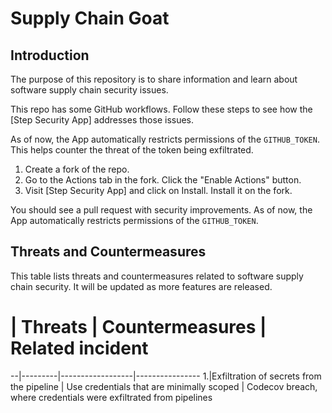 # Supply Chain Goat

## Introduction

The purpose of this repository is to share information and learn about software supply chain security issues. 

This repo has some GitHub workflows. Follow these steps to see how the [Step Security App] addresses those issues. 

As of now, the App automatically restricts permissions of the `GITHUB_TOKEN`. This helps counter the threat of the token being exfiltrated. 

1. Create a fork of the repo.
2. Go to the Actions tab in the fork. Click the "Enable Actions" button. 
3. Visit [Step Security App] and click on Install. Install it on the fork. 

You should see a pull request with security improvements. As of now, the App automatically restricts permissions of the `GITHUB_TOKEN`. 

## Threats and Countermeasures

This table lists threats and countermeasures related to software supply chain security. It will be updated as more features are released. 

# | Threats  | Countermeasures  | Related incident
--|---------|------------------|----------------
1.|Exfiltration of secrets from the pipeline | Use credentials that are minimally scoped | Codecov breach, where credentials were exfiltrated from pipelines